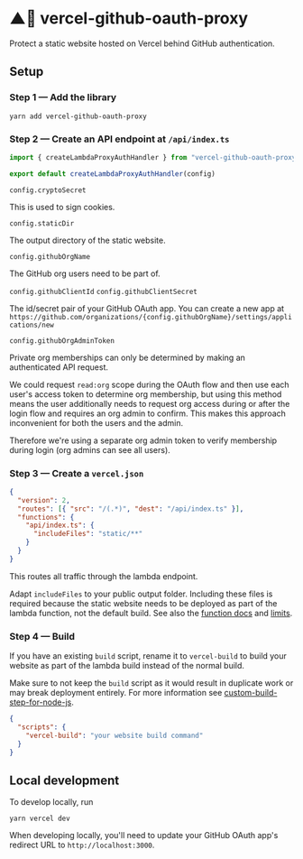 # ▲🔐 vercel-github-oauth-proxy

Protect a static website hosted on Vercel behind GitHub authentication.

## Setup

### Step 1 — Add the library

```
yarn add vercel-github-oauth-proxy
```

### Step 2 — Create an API endpoint at `/api/index.ts`

```ts
import { createLambdaProxyAuthHandler } from "vercel-github-oauth-proxy"

export default createLambdaProxyAuthHandler(config)
```

`config.cryptoSecret`

This is used to sign cookies.

`config.staticDir`

The output directory of the static website.

`config.githubOrgName`

The GitHub org users need to be part of.

`config.githubClientId`
`config.githubClientSecret`

The id/secret pair of your GitHub OAuth app.
You can create a new app at `https://github.com/organizations/{config.githubOrgName}/settings/applications/new`

`config.githubOrgAdminToken`

Private org memberships can only be determined by making an authenticated API request.

We could request `read:org` scope during the OAuth flow and then use each user's access token to determine org membership, but using this method means the user additionally needs to request org access during or after the login flow and requires an org admin to confirm. This makes this approach inconvenient for both the users and the admin.

Therefore we're using a separate org admin token to verify membership during login (org admins can see all users).

### Step 3 — Create a `vercel.json`

```json
{
  "version": 2,
  "routes": [{ "src": "/(.*)", "dest": "/api/index.ts" }],
  "functions": {
    "api/index.ts": {
      "includeFiles": "static/**"
    }
  }
}
```

This routes all traffic through the lambda endpoint.

Adapt `includeFiles` to your public output folder. Including these files is required because the static website needs to be deployed as part of the lambda function, not the default build. See also the [function docs](https://vercel.com/docs/configuration?query=includeFiles#project/functions) and [limits](https://vercel.com/docs/platform/limits?query=includeFiles#serverless-function-size).

### Step 4 — Build

If you have an existing `build` script, rename it to `vercel-build` to build your website as part of the lambda build instead of the normal build.

Make sure to not keep the `build` script as it would result in duplicate work or may break deployment entirely. For more information see [custom-build-step-for-node-js](https://vercel.com/docs/runtimes#advanced-usage/advanced-node-js-usage/custom-build-step-for-node-js).

```json
{
  "scripts": {
    "vercel-build": "your website build command"
  }
}
```

## Local development

To develop locally, run

```
yarn vercel dev
```

When developing locally, you'll need to update your GitHub OAuth app's redirect URL to `http://localhost:3000`.
